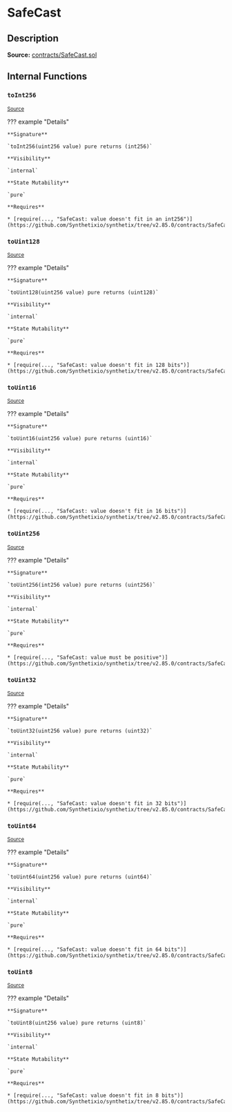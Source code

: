 # SafeCast

## Description

**Source:** [contracts/SafeCast.sol](https://github.com/Synthetixio/synthetix/tree/v2.85.0/contracts/SafeCast.sol)

## Internal Functions

### `toInt256`

<sub>[Source](https://github.com/Synthetixio/synthetix/tree/v2.85.0/contracts/SafeCast.sol#L115)</sub>

??? example "Details"

    **Signature**

    `toInt256(uint256 value) pure returns (int256)`

    **Visibility**

    `internal`

    **State Mutability**

    `pure`

    **Requires**

    * [require(..., "SafeCast: value doesn't fit in an int256")](https://github.com/Synthetixio/synthetix/tree/v2.85.0/contracts/SafeCast.sol#L116)

### `toUint128`

<sub>[Source](https://github.com/Synthetixio/synthetix/tree/v2.85.0/contracts/SafeCast.sol#L31)</sub>

??? example "Details"

    **Signature**

    `toUint128(uint256 value) pure returns (uint128)`

    **Visibility**

    `internal`

    **State Mutability**

    `pure`

    **Requires**

    * [require(..., "SafeCast: value doesn't fit in 128 bits")](https://github.com/Synthetixio/synthetix/tree/v2.85.0/contracts/SafeCast.sol#L32)

### `toUint16`

<sub>[Source](https://github.com/Synthetixio/synthetix/tree/v2.85.0/contracts/SafeCast.sol#L76)</sub>

??? example "Details"

    **Signature**

    `toUint16(uint256 value) pure returns (uint16)`

    **Visibility**

    `internal`

    **State Mutability**

    `pure`

    **Requires**

    * [require(..., "SafeCast: value doesn't fit in 16 bits")](https://github.com/Synthetixio/synthetix/tree/v2.85.0/contracts/SafeCast.sol#L77)

### `toUint256`

<sub>[Source](https://github.com/Synthetixio/synthetix/tree/v2.85.0/contracts/SafeCast.sol#L103)</sub>

??? example "Details"

    **Signature**

    `toUint256(int256 value) pure returns (uint256)`

    **Visibility**

    `internal`

    **State Mutability**

    `pure`

    **Requires**

    * [require(..., "SafeCast: value must be positive")](https://github.com/Synthetixio/synthetix/tree/v2.85.0/contracts/SafeCast.sol#L104)

### `toUint32`

<sub>[Source](https://github.com/Synthetixio/synthetix/tree/v2.85.0/contracts/SafeCast.sol#L61)</sub>

??? example "Details"

    **Signature**

    `toUint32(uint256 value) pure returns (uint32)`

    **Visibility**

    `internal`

    **State Mutability**

    `pure`

    **Requires**

    * [require(..., "SafeCast: value doesn't fit in 32 bits")](https://github.com/Synthetixio/synthetix/tree/v2.85.0/contracts/SafeCast.sol#L62)

### `toUint64`

<sub>[Source](https://github.com/Synthetixio/synthetix/tree/v2.85.0/contracts/SafeCast.sol#L46)</sub>

??? example "Details"

    **Signature**

    `toUint64(uint256 value) pure returns (uint64)`

    **Visibility**

    `internal`

    **State Mutability**

    `pure`

    **Requires**

    * [require(..., "SafeCast: value doesn't fit in 64 bits")](https://github.com/Synthetixio/synthetix/tree/v2.85.0/contracts/SafeCast.sol#L47)

### `toUint8`

<sub>[Source](https://github.com/Synthetixio/synthetix/tree/v2.85.0/contracts/SafeCast.sol#L91)</sub>

??? example "Details"

    **Signature**

    `toUint8(uint256 value) pure returns (uint8)`

    **Visibility**

    `internal`

    **State Mutability**

    `pure`

    **Requires**

    * [require(..., "SafeCast: value doesn't fit in 8 bits")](https://github.com/Synthetixio/synthetix/tree/v2.85.0/contracts/SafeCast.sol#L92)
